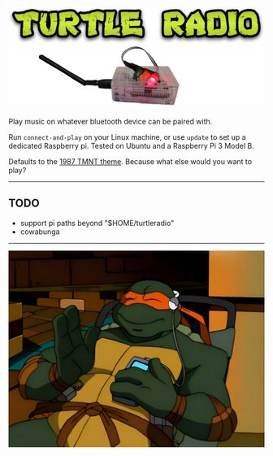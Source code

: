 ![Turtle Radio](.assets/turtle_radio.png "totally tubular logo courtesy of textstudio.com")<br>
![an image of a Raspberry Pi with three LEDs and an antenna](.assets/pi.png "these things are so cute")
---

Play music on whatever bluetooth device can be paired with.

Run `connect-and-play` on your Linux machine, or use `update` to set up a dedicated Raspberry pi. Tested on Ubuntu and a Raspberry Pi 3 Model B.

Defaults to the [1987 TMNT theme](https://www.dailymotion.com/video/x4csk52). Because what else would you want to play?

---

## TODO

- support pi paths beyond "$HOME/turtleradio"
- cowabunga

---

![an image of Michelangelo listening to headphones](.assets/mikeradio.png "Michelangelo jammin")
